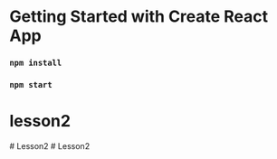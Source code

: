 # Getting Started with Create React App

### `npm install`

### `npm start`
# lesson2
#   L e s s o n 2  
 #   L e s s o n 2  
 
